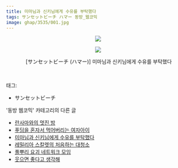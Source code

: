 ```yaml
---
title: 미마님과 신키님에게 수유를 부탁했다
tags: サンセットビーチ ハマー 동방_웹코믹
image: ghap/3535/001.jpg
---
```

<div class="article">
<p style="text-align: center; clear: none; float: none;"><img src="{{ site.nasurl }}/ghap/3535/001.jpg"/></p>
<p style="text-align: center; clear: none; float: none;"><img src="{{ site.nasurl }}/ghap/3535/002.jpg"/></p>
<p style="text-align: center; clear: none; float: none;"> [サンセットビーチ (ハマー)] 미마님과 신키님에게 수유를 부탁했다</p>
<p><br/></p>
</div><div class="tagTrail">
<p>태그: </p>
<ul>
<li>サンセットビーチ</li>
</ul>
</div><div class="another">
<p>'동방 웹코믹' 카테고리의 다른 글</p>
<ul>
<li><a href="/2017-07-12-ghap_3537">란사마와의 멋진 밤</a></li>
<li><a href="/2017-07-11-ghap_3536">푸딩을 혼자서 먹어버리는 여자아이</a></li>
<li><a href="/2017-07-11-ghap_3535">미마님과 신키님에게 수유를 부탁했다</a></li>
<li><a href="/2017-07-11-ghap_3534">레밀리아 스칼렛의 처음하는 대청소</a></li>
<li><a href="/2017-07-11-ghap_3533">풀뿌리 요괴 네트워크 모임</a></li>
<li><a href="/2017-07-11-ghap_3532">웃으면 좋다고 생각해</a></li>
</ul>
</div><div class="cb_module cb_fluid">
<div class="cb_wrt cb_profile">
</div><!-- commentList close -->
</div>